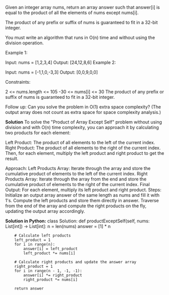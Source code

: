 Given an integer array nums, return an array answer such that answer[i] is equal to the product of all the elements of nums except nums[i].

The product of any prefix or suffix of nums is guaranteed to fit in a 32-bit integer.

You must write an algorithm that runs in O(n) time and without using the division operation.

 

Example 1:

Input: nums = [1,2,3,4]
Output: [24,12,8,6]
Example 2:

Input: nums = [-1,1,0,-3,3]
Output: [0,0,9,0,0]
 

Constraints:

2 <= nums.length <= 105
-30 <= nums[i] <= 30
The product of any prefix or suffix of nums is guaranteed to fit in a 32-bit integer.
 

Follow up: Can you solve the problem in O(1) extra space complexity? (The output array does not count as extra space for space complexity analysis.)

**Solution**
To solve the "Product of Array Except Self" problem without using division and with O(n) time complexity, you can approach it by calculating two products for each element:

Left Product: The product of all elements to the left of the current index.
Right Product: The product of all elements to the right of the current index.
Then, for each element, multiply the left product and right product to get the result.

Approach:
Left Products Array: Iterate through the array and store the cumulative product of elements to the left of the current index.
Right Products Array: Iterate through the array from the end and store the cumulative product of elements to the right of the current index.
Final Output: For each element, multiply its left product and right product.
Steps:
Initialize an output array answer of the same length as nums and fill it with 1's.
Compute the left products and store them directly in answer.
Traverse from the end of the array and compute the right products on the fly, updating the output array accordingly.

**Solution in Python:**
class Solution:
    def productExceptSelf(self, nums: List[int]) -> List[int]:
        n = len(nums)
        answer = [1] * n
        
        # Calculate left products
        left_product = 1
        for i in range(n):
            answer[i] = left_product
            left_product *= nums[i]
        
        # Calculate right products and update the answer array
        right_product = 1
        for i in range(n - 1, -1, -1):
            answer[i] *= right_product
            right_product *= nums[i]
        
        return answer
